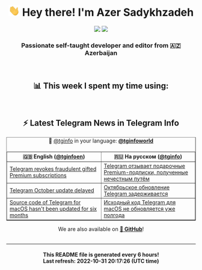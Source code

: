 <div align="center">
	<div>
		<h1>
      <img src="./assets/hi.gif" width="30px"> Hey there! I'm Azer Sadykhzadeh
    </h1>
    <img height="18" src="https://komarev.com/ghpvc/?username=sadykhzadeh&label=Views&color=2081c1&style=flat-square" />
		<a href="https://wakatime.com/@Azer"> <img height="18" src="https://wakatime.com/badge/user/f80ae27a-c328-426f-a381-bc84136e2dd6.svg" /> </a>
    <h3>
      Passionate self-taught developer and editor from 🇦🇿 Azerbaijan
    </h3>
  </div>
  <br>

<h2>📊 This week I spent my time using:</h2>

<!--START_SECTION:waka-->
<!--END_SECTION:waka-->

<br>

<h2>⚡️ Latest Telegram News in Telegram Info</h2>
  <table border>
		<tr>
			<th width="50%">🇬🇧 English (<a href="https://t.me/tginfoen">@tginfoen</a>)</th>
			<th>🇷🇺 На русском (<a href="https://t.me/tginfo">@tginfo</a>)</th>
		</tr>
		<caption>🚩 <a href="https://t.me/tginfo">@tginfo</a> in your language: <a href="https://t.me/tginfoworld"><b>@tginfoworld</b></a><caption/>
  <tr><td><a href="https://t.me/tginfoen/1519">Telegram revokes fraudulent gifted Premium subscriptions</a></td>
    <td><a href="https://t.me/tginfo/3474">Telegram отзывает подарочные Premium-подписки, полученные нечестным путём</a></td></tr><tr><td><a href="https://t.me/tginfoen/1518">Telegram October update delayed</a></td>
    <td><a href="https://t.me/tginfo/3473">Октябрьское обновление Telegram задерживается</a></td></tr><tr><td><a href="https://t.me/tginfoen/1517">Source code of Telegram for macOS hasn't been updated for six months</a></td>
    <td><a href="https://t.me/tginfo/3472">Исходный код Telegram для macOS не обновляется уже полгода</a></td></tr>
</table>
We are also available on <a href="https://github.com/tginfo"><b>🐙 GitHub</b></a>!
</div>

<br>
<hr>
<h4 align="center">This README file is generated <b>every 6 hours</b>!</br>Last refresh: <b>2022-10-31 20:17:26 (UTC time)</b></h4>
